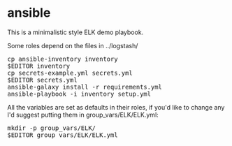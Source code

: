 # ansible

This is a minimalistic style ELK demo playbook.

Some roles depend on the files in ../logstash/

<pre>
cp ansible-inventory inventory
$EDITOR inventory
cp secrets-example.yml secrets.yml
$EDITOR secrets.yml
ansible-galaxy install -r requirements.yml
ansible-playbook -i inventory setup.yml
</pre>

All the variables are set as defaults in their roles, if you'd like to change any I'd suggest putting them in group_vars/ELK/ELK.yml:

<pre>
mkdir -p group_vars/ELK/
$EDITOR group_vars/ELK/ELK.yml
</pre>
